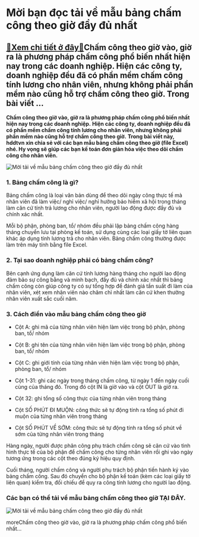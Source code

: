 Mời bạn đọc tải về mẫu bảng chấm công theo giờ đầy đủ nhất
==========================================================

[:gift:Xem chi tiết ở đây:gift:](https://hddtvn.com/moi-ban-doc-tai-ve-mau-bang-cham-cong-theo-gio-day-du-nhat/)Chấm công theo giờ vào, giờ ra là phương pháp chấm công phổ biến nhất hiện nay trong các doanh nghiệp. Hiện các công ty, doanh nghiệp đều đã có phần mềm chấm công tính lương cho nhân viên, nhưng không phải phần mềm nào cũng hỗ trợ chấm công theo giờ. Trong bài viết …
---------------------------------------------------------------------------------------------------------------------------------------------------------------------------------------------------------------------------------------------------------------------------

**Chấm công theo giờ vào, giờ ra là phương pháp chấm công phổ biến nhất hiện nay trong các doanh nghiệp.** **Hiện các công ty, doanh nghiệp đều đã có phần mềm chấm công tính lương cho nhân viên, nhưng không phải phần mềm nào cũng hỗ trợ chấm công theo giờ.** **Trong bài viết này, hddtvn xin chia sẻ với các bạn mẫu bảng chấm công theo giờ (file Excel) nhé. Hy vọng sẽ giúp các bạn kế toán đơn giản hóa việc theo dõi chấm công cho nhân viên.**


![Mời tải về mẫu bảng chấm công theo giờ đầy đủ nhất](https://hddtvn.com/wp-content/uploads/2021/01/business-people-working-laptop-meeting_53876-40326-1.jpg)


### 1. Bảng chấm công là gì?


Bảng chấm công là loại văn bản dùng để theo dõi ngày công thực tế mà nhân viên đã làm việc/ nghỉ việc/ nghỉ hưởng bảo hiểm xã hội trong tháng làm căn cứ tính trả lương cho nhân viên, người lao động được đầy đủ và chính xác nhất.


Mỗi bộ phận, phòng ban, tổ/ nhóm đều phải lập bảng chấm công hàng tháng chuyển lưu tại phòng kế toán, sử dụng cùng các loại giấy tờ liên quan khác áp dụng tính lương trả cho nhân viên. Bảng chấm công thường được làm trên máy tính bằng file Excel.


### 2. Tại sao doanh nghiệp phải có bảng chấm công?


Bên cạnh ứng dụng làm căn cứ tính lương hàng tháng cho người lao động đảm bảo sự công bằng và minh bạch, đầy đủ và chính xác nhất thì bảng chấm công còn giúp công ty có sự tổng hợp để đánh giá tần suất đi làm của nhân viên, xét xem nhân viên nào chăm chỉ nhất làm căn cứ khen thưởng nhân viên xuất sắc cuối năm.


### 3. Cách điền vào mẫu bảng chấm công theo giờ




* Cột A: ghi mã của từng nhân viên hiện làm việc trong bộ phận, phòng ban, tổ/ nhóm

* Cột B: ghi tên của từng nhân viên hiện làm việc trong bộ phận, phòng ban, tổ/ nhóm

* Cột C: ghi giới tính của từng nhân viên hiện làm việc trong bộ phận, phòng ban, tổ/ nhóm

* Cột 1-31: ghi các ngày trong tháng chấm công, từ ngày 1 đến ngày cuối cùng của tháng đó. Trong đó cột IN là giờ vào và cột OUT là giờ ra.

* Cột 32: ghi tổng số công thực của từng nhân viên trong tháng

* Cột SỐ PHÚT ĐI MUỘN: công thức sẽ tự động tính ra tổng số phút đi muộn của từng nhân viên trong tháng

* Cột SỐ PHÚT VỀ SỚM: công thức sẽ tự động tính ra tổng số phút về sớm của từng nhân viên trong tháng



Hàng ngày, người được phân công phụ trách chấm công sẽ căn cứ vào tình hình thực tế của bộ phận để chấm công cho từng nhân viên rồi ghi vào ngày tương ứng trong các cột theo đúng ký hiệu quy định.


Cuối tháng, người chấm công và người phụ trách bộ phận tiến hành ký vào bảng chấm công. Sau đó chuyển cho bộ phận kế toán (kèm các loại giấy tờ liên quan) kiểm tra, đối chiếu để quy ra công tính lương cho người lao động.


### Các bạn có thể tải về mẫu bảng chấm công theo giờ **TẠI ĐÂY**.


![Mời tải về mẫu bảng chấm công theo giờ đầy đủ nhất](https://hddtvn.com/wp-content/uploads/2021/01/cham-cong-theo-gio.jpg)


moreChấm công theo giờ vào, giờ ra là phương pháp chấm công phổ biến nhất…

